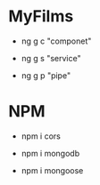 # MyFilms

- ng g c "componet"

- ng g s "service"

- ng g p "pipe"

# NPM

- npm i cors

- npm i mongodb

- npm i mongoose